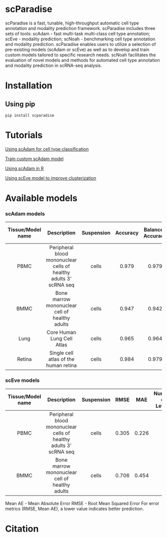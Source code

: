# scParadise
scParadise is a fast, tunable, high-throughput automatic cell type annotation and modality prediction framework. scParadise includes three sets of tools: scAdam - fast multi-task multi-class cell type annotation; scEve - modality prediction; scNoah - benchmarking cell type annotation and modality prediction. scParadise enables users to utilize a selection of pre-existing models (scAdam or scEve) as well as to develop and train custom models tailored to specific research needs. scNoah facilitates the evaluation of novel models and methods for automated cell type annotation and modality prediction in scRNA-seq analysis.

# Installation
## Using pip
```console
pip install scparadise
```

# Tutorials

[Using scAdam for cell type classification](https://github.com/Chechekhins/scParadise/blob/main/scripts_package/scAdam_predict.ipynb)

[Train custom scAdam model](https://github.com/Chechekhins/scParadise/blob/main/scripts_package/scAdam_predict.ipynb)

[Using scAdam in R](https://github.com/Chechekhins/scParadise/blob/main/scripts_package/scAdam_predict_R.R)

[Using scEve model to improve clusterization](https://github.com/Chechekhins/scParadise/blob/main/scripts_package/scAdam_predict.ipynb)

# Available models
### scAdam models
| Tissue/Model name | Description | Suspension | Accuracy | Balanced Accuracy | Number of Levels |
| :---: | :---: | :---: | :---: | :---: | :---: |
| PBMC  | Peripheral blood mononuclear cells of healthy adults 3' scRNA seq  | cells | 0.979 | 0.979 | 3 | 
| BMMC  | Bone marrow mononuclear cell of healthy adults  | cells | 0.947 | 0.942 | 3 | 
| Lung  | Core Human Lung Cell Atlas | cells | 0.965 | 0.964 | 5 | 
| Retina  | Single cell atlas of the human retina | cells | 0.984 | 0.979 | 4 | 

### scEve models
| Tissue/Model name | Description | Suspension | RMSE | MAE | Number of Levels |
| :---: | :---: | :---: | :---: | :---: | :---: |
| PBMC  | Peripheral blood mononuclear cells of healthy adults 3' scRNA seq  | cells | 0.305 | 0.226 | 3 | 
| BMMC  | Bone marrow mononuclear cell of healthy adults  | cells | 0.706 | 0.454 | 3 | 

Mean AE - Mean Absolute Error
RMSE - Root Mean Squared Error
For error metrics (RMSE, Mean AE), a lower value indicates better prediction.

# Citation



 
